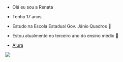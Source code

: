 - Olá eu sou a Renata
- Tenho 17 anos 
- Estudo na Escola Estadual Gov. Jânio Quadros 🏫
- Estou atualmente no terceiro ano do ensino médio 🎒

- [Alura](https://cursos.alura.com.br/course/repositorio-digital-compartilhar-seus-projetos/task/145213)

![](https://tenor.com/pt-BR/view/mike-wazowski-gif-19238653)


